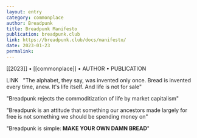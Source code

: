```yaml
---
layout: entry
category: commonplace
author: Breadpunk
title: Breadpunk Manifesto
publication: breadpunk.club
link: https://breadpunk.club/docs/manifesto/
date: 2023-01-23
permalink:
---
```


[[2023]] • [[commonplace]] • AUTHOR • PUBLICATION

LINK
 
"The alphabet, they say, was invented only once. Bread is invented every time, anew. It's life itself. And life is not for sale"

"Breadpunk rejects the commoditization of life by market capitalism"

"Breadpunk is an attitude that something our ancestors made largely for free is not something we should be spending money on"

"Breadpunk is simple: **MAKE YOUR OWN DAMN BREAD**"
